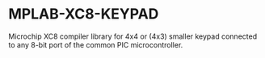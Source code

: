 # MPLAB-XC8-KEYPAD
Microchip XC8 compiler library for 4x4 or (4x3) smaller keypad connected to any 8-bit port of the common PIC microcontroller.
